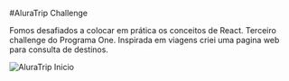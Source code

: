 #AluraTrip Challenge

Fomos desafiados a colocar em prática os 
conceitos de React. Terceiro challenge do Programa One.
Inspirada em viagens criei uma pagina web para consulta
de destinos.

 <img src="../img/aluratrip.png" alt="AluraTrip Inicio">

